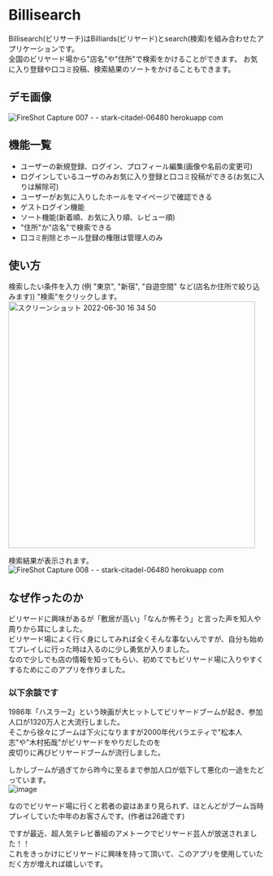 # Billisearch

Billisearch(ビリサーチ)はBilliards(ビリヤード)とsearch(検索)を組み合わせたアプリケーションです。  
全国のビリヤード場から"店名"や"住所"で検索をかけることができます。
お気に入り登録や口コミ投稿、検索結果のソートをかけることもできます。

## デモ画像

![FireShot Capture 007 -  - stark-citadel-06480 herokuapp com](https://user-images.githubusercontent.com/101167727/176616282-31f40b60-bf46-4b2c-8abc-617d854a303d.png)


## 機能一覧

* ユーザーの新規登録、ログイン、プロフィール編集(画像や名前の変更可)
* ログインしているユーザのみお気に入り登録と口コミ投稿ができる(お気に入りは解除可)
* ユーザーがお気に入りしたホールをマイページで確認できる
* ゲストログイン機能
* ソート機能(新着順、お気に入り順、レビュー順)
* "住所"か"店名"で検索できる
* 口コミ削除とホール登録の権限は管理人のみ

## 使い方

検索したい条件を入力 (例 "東京", "新宿", "自遊空間" など(店名か住所で絞り込みます))
"検索"をクリックします。
<img width="485" alt="スクリーンショット 2022-06-30 16 34 50" src="https://user-images.githubusercontent.com/101167727/176619984-137f35ae-1246-4c53-8370-df80e6340420.png">

検索結果が表示されます。
![FireShot Capture 008 -  - stark-citadel-06480 herokuapp com](https://user-images.githubusercontent.com/101167727/176621767-79ea6cc3-ed85-4b12-b2c2-88c0b39d2673.png)


## なぜ作ったのか
ビリヤードに興味があるが「敷居が高い」「なんか怖そう」と言った声を知人や周りから耳にしました。  
ビリヤード場によく行く身にしてみれば全くそんな事ないんですが、自分も始めてプレイしに行った時は入るのに少し勇気が入りました。  
なので少しでも店の情報を知ってもらい、初めてでもビリヤード場に入りやすくするためにこのアプリを作りました。  

### 以下余談です
1986年「ハスラー2」という映画が大ヒットしてビリヤードブームが起き、参加人口が1320万人と大流行しました。  
そこから徐々にブームは下火になりますが2000年代バラエティで"松本人志"や"木村拓哉"がビリヤードをやりだしたのを  
皮切りに再びビリヤードブームが流行しました。  

しかしブームが過ぎてから昨今に至るまで参加人口が低下して悪化の一途をたどっています。  
![image](https://user-images.githubusercontent.com/101167727/176628317-84020c72-181a-4872-b86d-3c95f012d127.jpg)

なのでビリヤード場に行くと若者の姿はあまり見られず、ほとんどがブーム当時プレイしていた中年のお客さんです。(作者は26歳です)  

ですが最近、超人気テレビ番組のアメトークでビリヤード芸人が放送されました！！  
これをきっかけにビリヤードに興味を持って頂いて、このアプリを使用していただく方が増えれば嬉しいです。  

